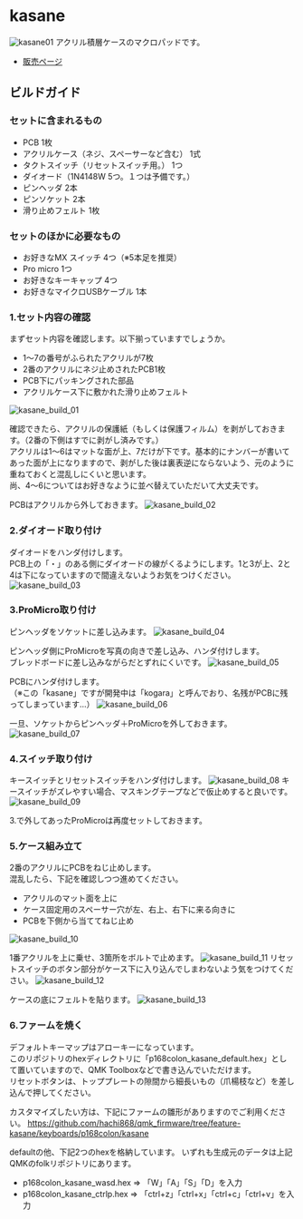 # kasane

![kasane01](/images/kasane01.jpg)
アクリル積層ケースのマクロパッドです。

* [販売ページ](https://p168colon.com/products/kasane)

## ビルドガイド

### セットに含まれるもの
* PCB 1枚
* アクリルケース（ネジ、スペーサーなど含む） 1式
* タクトスイッチ（リセットスイッチ用。） 1つ
* ダイオード（1N4148W 5つ。１つは予備です。）
* ピンヘッダ 2本
* ピンソケット 2本
* 滑り止めフェルト 1枚

### セットのほかに必要なもの
* お好きなMX スイッチ 4つ（※5本足を推奨）
* Pro micro 1つ
* お好きなキーキャップ 4つ
* お好きなマイクロUSBケーブル 1本

### 1.セット内容の確認
まずセット内容を確認します。以下揃っていますでしょうか。
* 1〜7の番号がふられたアクリルが7枚
* 2番のアクリルにネジ止めされたPCB1枚
* PCB下にパッキングされた部品
* アクリルケース下に敷かれた滑り止めフェルト

![kasane_build_01](/images/kasane_build_01.jpg)

確認できたら、アクリルの保護紙（もしくは保護フィルム）を剥がしておきます。（2番の下側はすでに剥がし済みです。）<br>
アクリルは1〜6はマットな面が上、7だけが下です。基本的にナンバーが書いてあった面が上になりますので、剥がした後は裏表逆にならないよう、元のように重ねておくと混乱しにくいと思います。<br>
尚、4〜6についてはお好きなように並べ替えていただいて大丈夫です。

PCBはアクリルから外しておきます。
![kasane_build_02](/images/kasane_build_02.jpg)

### 2.ダイオード取り付け

ダイオードをハンダ付けします。<br>
PCB上の「・」のある側にダイオードの線がくるようにします。1と3が上、2と4は下になっていますので間違えないようお気をつけください。
![kasane_build_03](/images/kasane_build_03.jpg)

### 3.ProMicro取り付け

ピンヘッダをソケットに差し込みます。
![kasane_build_04](/images/kasane_build_04.jpg)

ピンヘッダ側にProMicroを写真の向きで差し込み、ハンダ付けします。<br>
ブレッドボードに差し込みながらだとずれにくいです。
![kasane_build_05](/images/kasane_build_05.jpg)

PCBにハンダ付けします。<br>
（※この「kasane」ですが開発中は「kogara」と呼んでおり、名残がPCBに残ってしまっています…）
![kasane_build_06](/images/kasane_build_06.jpg)

一旦、ソケットからピンヘッダ＋ProMicroを外しておきます。
![kasane_build_07](/images/kasane_build_07.jpg)

### 4.スイッチ取り付け

キースイッチとリセットスイッチをハンダ付けします。
![kasane_build_08](/images/kasane_build_08.jpg)
キースイッチがズレやすい場合、マスキングテープなどで仮止めすると良いです。
![kasane_build_09](/images/kasane_build_09.jpg)

3.で外してあったProMicroは再度セットしておきます。

### 5.ケース組み立て

2番のアクリルにPCBをねじ止めします。<br>
混乱したら、下記を確認しつつ進めてください。
* アクリルのマット面を上に
* ケース固定用のスペーサー穴が左、右上、右下に来る向きに
* PCBを下側から当ててねじ止め

![kasane_build_10](/images/kasane_build_10.jpg)

1番アクリルを上に乗せ、3箇所をボルトで止めます。
![kasane_build_11](/images/kasane_build_11.jpg)
リセットスイッチのボタン部分がケース下に入り込んでしまわないよう気をつけてください。
![kasane_build_12](/images/kasane_build_12.jpg)

ケースの底にフェルトを貼ります。
![kasane_build_13](/images/kasane_build_13.jpg)

### 6.ファームを焼く

デフォルトキーマップはアローキーになっています。<br>
このリポジトリのhexディレクトリに「p168colon_kasane_default.hex」として置いていますので、QMK Toolboxなどで書き込んでいただけます。<br>
リセットボタンは、トッププレートの隙間から細長いもの（爪楊枝など）を差し込んで押してください。

カスタマイズしたい方は、下記にファームの雛形がありますのでご利用ください。
https://github.com/hachi868/qmk_firmware/tree/feature-kasane/keyboards/p168colon/kasane

defaultの他、下記2つのhexを格納しています。
いずれも生成元のデータは上記QMKのfolkリポジトリにあります。
* p168colon_kasane_wasd.hex => 「W」「A」「S」「D」を入力
* p168colon_kasane_ctrlp.hex => 「ctrl+z」「ctrl+x」「ctrl+c」「ctrl+v」を入力